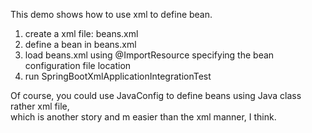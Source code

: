 This demo shows how to use xml to define bean. </br>

1. create a xml file: beans.xml
2. define a bean in beans.xml
3. load beans.xml using @ImportResource specifying the bean configuration file location
4. run SpringBootXmlApplicationIntegrationTest

Of course, you could use JavaConfig to define beans using Java class rather xml file, </br>
which is another story and m easier than the xml manner, I think.
